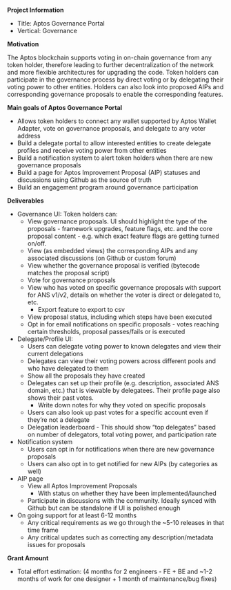 **Project Information**

- Title: Aptos Governance Portal
- Vertical: Governance

**Motivation**

The Aptos blockchain supports voting in on-chain governance from any token holder, therefore leading to further decentralization of the network and more flexible architectures for upgrading the code. Token holders can participate in the governance process by direct voting or by delegating their voting power to other entities. Holders can also look into proposed AIPs and corresponding governance proposals to enable the corresponding features. 

**Main goals of Aptos Governance Portal**

- Allows token holders to connect any wallet supported by Aptos Wallet Adapter, vote on governance proposals, and delegate to any voter address
- Build a delegate portal to allow interested entities to create delegate profiles and receive voting power from other entities
- Build a notification system to alert token holders when there are new governance proposals
- Build a page for Aptos Improvement Proposal (AIP) statuses and discussions using Github as the source of truth
- Build an engagement program around governance participation

**Deliverables**

- Governance UI: Token holders can:
    - View governance proposals. UI should highlight the type of the proposals - framework upgrades, feature flags, etc. and the core proposal content - e.g. which exact feature flags are getting turned on/off.
    - View (as embedded views) the corresponding AIPs and any associated discussions (on Github or custom forum)
    - View whether the governance proposal is verified (bytecode matches the proposal script)
    - Vote for governance proposals
    - View who has voted on specific governance proposals with support for ANS v1/v2, details on whether the voter is direct or delegated to, etc.
        - Export feature to export to csv
    - View proposal status, including which steps have been executed
    - Opt in for email notifications on specific proposals - votes reaching certain thresholds, proposal passes/fails or is executed
- Delegate/Profile UI:
    - Users can delegate voting power to known delegates and view their current delegations
    - Delegates can view their voting powers across different pools and who have delegated to them
    - Show all the proposals they have created
    - Delegates can set up their profile (e.g. description, associated ANS domain, etc.) that is viewable by delegatees. Their profile page also shows their past votes.
        - Write down notes for why they voted on specific proposals
    - Users can also look up past votes for a specific account even if they’re not a delegate
    - Delegation leaderboard - This should show “top delegates” based on number of delegators, total voting power, and participation rate
- Notification system
    - Users can opt in for notifications when there are new governance proposals
    - Users can also opt in to get notified for new AIPs (by categories as well)
- AIP page
    - View all Aptos Improvement Proposals
        - With status on whether they have been implemented/launched
    - Participate in discussions with the community. Ideally synced with Github but can be standalone if UI is polished enough
- On going support for at least 6-12 months
    - Any critical requirements as we go through the ~5-10 releases in that time frame
    - Any critical updates such as correcting any description/metadata issues for proposals
 
**Grant Amount**
- Total effort estimation: (4 months for 2 engineers - FE + BE and ~1-2 months of work for one designer + 1 month of maintenance/bug fixes)
